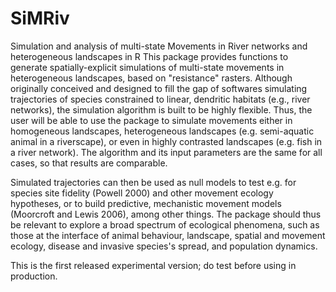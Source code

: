 # SiMRiv
Simulation and analysis of multi-state Movements in River networks and heterogeneous landscapes in R
This package provides functions to generate spatially-explicit simulations of multi-state movements
in heterogeneous landscapes, based on "resistance" rasters. Although originally conceived and designed to fill
the gap of softwares simulating trajectories of species constrained to linear, dendritic habitats
(e.g., river networks), the simulation algorithm is built to be highly flexible. Thus, the user will be able to
use the package to simulate movements either in homogeneous landscapes, heterogeneous landscapes (e.g. semi-aquatic
animal in a riverscape), or even in highly contrasted landscapes (e.g. fish in a river network). The algorithm
and its input parameters are the same for all cases, so that results are comparable.

Simulated trajectories can then be used as null models to test e.g. for species site fidelity (Powell 2000) and
other movement ecology hypotheses, or to build predictive, mechanistic movement models (Moorcroft and Lewis 2006),
among other things. The package should thus be relevant to explore a broad spectrum of ecological phenomena,
such as those at the interface of animal behaviour, landscape, spatial and movement ecology, disease and invasive
species's spread, and population dynamics.

This is the first released experimental version; do test before using in production.

